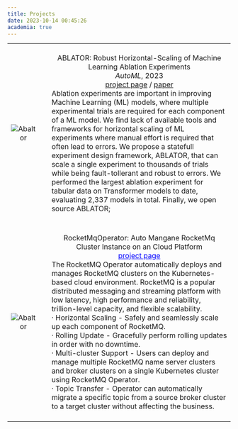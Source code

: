 ```yaml
---
title: Projects
date: 2023-10-14 00:45:26
academia: true
---
```


<style>
    .projects-table {
        width: 100%;
        border-collapse: collapse;
        margin: 0 auto;
    }
    .projects-table td {
        border: 0;
        text-align: center;
        vertical-align: middle;
    }
    .projects-table img {
        max-width: 200px;
        height: auto;
        margin-right: 20px;
    }
     .projects-table .paper p {
        text-align: left;
        margin: 0;
    }
</style>

<table class="projects-table">
    <tr>
        <td><img src="/img/ablator.png" alt="Abaltor"></td>
        <td class="paper">
                  <br>
                  <papertitle>ABLATOR: Robust Horizontal-Scaling of Machine Learning Ablation Experiments</papertitle><br>
                  <em>AutoML</em>, 2023
                  <br>
                  <a href="https://github.com/fostiropoulos/ablator">project page</a>
                  /
                  <a href="./data/ablator.pdf">paper</a>
                  <p></p>
                  <p>
                    Ablation experiments are important in improving Machine Learning (ML) models, where multiple
                    experimental trials are required for each component of a ML model. We find lack of available tools
                    and frameworks for horizontal scaling of ML experiments where manual effort is required that often
                    lead to errors. We propose a statefull experiment design framework, ABLATOR, that can scale a single
                    experiment to thousands of trials while being fault-tollerant and robust to errors. We performed the
                    largest ablation experiment for tabular data on Transformer models to date, evaluating 2,337 models
                    in total. Finally, we open source ABLATOR;
                  </p>
                  <br>
                </td>
    </tr>
    <tr>
        <td><img src="/img/ablator.png" alt="Abaltor"></td>
        <td class="paper">
                  <br>
                  <papertitle>RocketMqOperator: Auto Mangane RocketMq Cluster Instance on an Cloud Platform</papertitle>
                  <br>
                  <a href="https://github.com/apache/rocketmq-operator" style="color:blue;">project page</a>
                  <p></p>
                  <p>
                    The RocketMQ Operator automatically deploys and manages RocketMQ clusters on the Kubernetes-based cloud environment. RocketMQ is a popular distributed messaging and streaming platform with low latency, high performance and reliability, trillion-level capacity, and flexible scalability.
                  </p>
                  <p>· Horizontal Scaling - Safely and seamlessly scale up each component of RocketMQ.
                  </p>
                  <p>· Rolling Update - Gracefully perform rolling updates in order with no downtime.
                  </p>
                  <p>· Multi-cluster Support - Users can deploy and manage multiple RocketMQ name server clusters and broker clusters on a single Kubernetes cluster using RocketMQ Operator.
                  </p>
                  <p>· Topic Transfer - Operator can automatically migrate a specific topic from a source broker cluster to a target cluster without affecting the business.
                  </p>
                  <br>
                </td>
    </tr>
</table>
